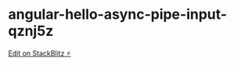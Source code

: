 # angular-hello-async-pipe-input-qznj5z

[Edit on StackBlitz ⚡️](https://stackblitz.com/edit/angular-hello-async-pipe-input-qznj5z)